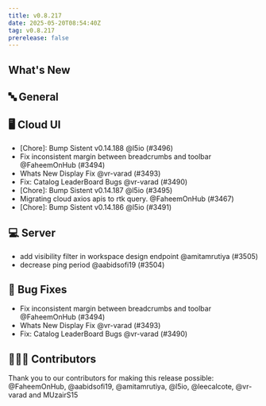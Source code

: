 ```yaml
---
title: v0.8.217
date: 2025-05-20T08:54:40Z
tag: v0.8.217
prerelease: false
---
```


## What's New
## 🔤 General
## 🖥 Cloud UI

- [Chore]: Bump Sistent v0.14.188 @l5io (#3496)
- Fix inconsistent margin between breadcrumbs and toolbar  @FaheemOnHub (#3494)
- Whats New Display Fix @vr-varad (#3493)
- Fix: Catalog LeaderBoard Bugs @vr-varad (#3490)
- [Chore]: Bump Sistent v0.14.187 @l5io (#3495)
- Migrating cloud axios apis to rtk query. @FaheemOnHub (#3467)
- [Chore]: Bump Sistent v0.14.186 @l5io (#3491)

## 💻 Server

- add visibility filter in workspace design endpoint @amitamrutiya (#3505)
- decrease ping period @aabidsofi19 (#3504)

## 🐛 Bug Fixes

- Fix inconsistent margin between breadcrumbs and toolbar  @FaheemOnHub (#3494)
- Whats New Display Fix @vr-varad (#3493)
- Fix: Catalog LeaderBoard Bugs @vr-varad (#3490)

## 👨🏽‍💻 Contributors

Thank you to our contributors for making this release possible:
@FaheemOnHub, @aabidsofi19, @amitamrutiya, @l5io, @leecalcote, @vr-varad and MUzairS15

